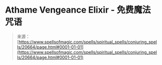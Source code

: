<!--yml

category: 未分类

date: 2024-06-12 19:03:37

-->

# **Athame Vengeance Elixir** - 免费魔法咒语

> 来源：[https://www.spellsofmagic.com/spells/spiritual_spells/conjuring_spells/20664/page.html#0001-01-01](https://www.spellsofmagic.com/spells/spiritual_spells/conjuring_spells/20664/page.html#0001-01-01)
